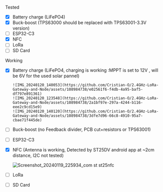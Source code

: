 Tested
- [x] Battery charge (LiFePO4)
- [x] Buck-boost (TPS63000 should be replaced with TPS63001-3.3V version)
- [ ] ESP32-C3
- [x] NFC
- [ ] LoRa
- [ ] SD Card

Working
- [x] Battery charge (LiFePO4, charging is working :MPPT is set to 12V , will be 6V for the used solar pannel)
      
      ![IMG_20240120_140053](https://github.com/Cristian-O/2.4GHz-LoRa-Gateway-and-Node/assets/108984738/e02561f6-f4db-4a95-baf5-df797e891361)
      ![IMG_20240120_123548](https://github.com/Cristian-O/2.4GHz-LoRa-Gateway-and-Node/assets/108984738/2a1bf97e-297a-4244-b116-eee2c9cd15e9)
      ![IMG_20240120_140120](https://github.com/Cristian-O/2.4GHz-LoRa-Gateway-and-Node/assets/108984738/3dfe7d96-66c8-4910-95a7-cbae71f445de)

- [ ] Buck-boost (no Feedback divider, PCB cut+resistors or TPS63001)
- [ ] ESP32-C3 
- [x] NFC (Antenna is working, Detected by ST25DV android app at ~2cm distance, I2C not tested)
      
     ![Screenshot_20240119_225934_com st st25nfc](https://github.com/Cristian-O/2.4GHz-LoRa-Gateway-and-Node/assets/108984738/a7974b05-da86-4b15-9883-ab2d21142aeb)

- [ ] LoRa
- [ ] SD Card
